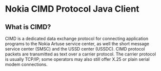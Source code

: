 # Nokia CIMD Protocol Java Client

## What is CIMD?
CIMD is a dedicated data exchange protocol for connecting application programs to the Nokia Artuse service center, as well the short message service center (SMSC) and the USSD center (USSDC).
CIMD protocol packets are transmitted as text over a carrier protocol. The carrier protocol is usually TCP/IP; some operators may also still offer X.25 or plain serial modem connections.
